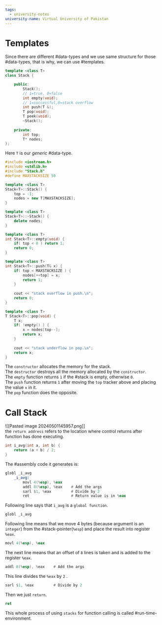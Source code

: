 ```yaml
---
tags:
  - university-notes
university-name: Virtual University of Pakistan
---
```


# Templates
Since there are different #data-types and we use same structure for those #data-types, that is why, we can use #templates.

```cpp
template <class T>
class Stack {

	public:
		Stack();
		// 1=true, 0=false
		int empty(void);              
		// 1=successful,0=stack overflow
		int push(T &);
		T pop(void);
		T peek(void);
		~Stack();
		
	private:
		int top;
		T* nodes;
};
```

Here `T` is our _generic_ #data-type.

```cpp
#include <iostream.h>
#include <stdlib.h>
#include "Stack.h"
#define MAXSTACKSIZE 50

template <class T>
Stack<T>::Stack() {
	top = -1;
	nodes = new T[MAXSTACKSIZE];
}

template <class T>
Stack<T>::~Stack() {
	delete nodes;
}

template <class T>
int Stack<T>::empty(void) {
	if( top < 0 ) return 1;
	return 0;
}

template <class T>
int Stack<T>::push(T& x) {
	if( top < MAXSTACKSIZE ) {
		nodes[++top] = x;
		return 1;
	}
	
	cout << "stack overflow in push.\n";
	return 0;
}

template <class T>
T Stack<T>::pop(void) {
	T x;
	if( !empty() ) {
		x = nodes[top--];
		return x;
	}
	
	cout << "stack underflow in pop.\n";
	return x;
}
```

The `constructor` allocates the memory for the stack.  
The `destructor` destroys all the memory allocated by the `constructor`.  
The `empty` function returns `1` if the #stack is empty, otherwise `0`.  
The `push` function returns `1` after moving the `top` tracker above and placing the value `x` in it.  
The `pop` function does the opposite.

# Call Stack
![[Pasted image 20240501145957.png]]  
the `return address` refers to the location where control returns after function has done executing.

```cpp
int i_avg(int a, int b) {
	return (a + b) / 2;
}
```

The #assembly code it generates is:

```asm
globl _i_avg
	_i_avg:
		movl 4(%esp), %eax
		addl 8(%esp), %eax    # Add the args
		sarl $1, %eax         # Divide by 2
		ret                   # Return value is in %eax
```

Following line says that `i_avg` is a `global function`.

```asm
globl _i_avg
```

Following line means that we move 4 bytes (because argument is an `integer`) from the #stack-pointer(`%esp`) and place the result into register `%eax`.

```asm
movl 4(%esp), %eax
```

The next line means that an offset of `8` lines is taken and is added to the register `%eax`.

```asm
addl 8(%esp), %eax    # Add the args
```

This line divides the `%eax` by `2` .

```asm
sarl $1, %eax         # Divide by 2
```

Then we just `return`.

```asm
ret
```

This whole process of using `stacks` for function calling is called #run-time-environment.
